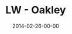 ---
layout: message
category: message
series: "Heavyweights 2"
title: "LW - Oakley"
date: 2014-02-26-00-00
message_id: 854
audio-description: "Oakley"
audio: "http://www.crossroads.net/players/media/hq/022614-lw-oakley.mp3"
audio-title: "Last Wednesday - Oakley"
audio-duration: "38:18"
video-description: "Oakley"
video-title: "Last Wednesday - Oakley"
video: "https://s3.amazonaws.com/crossroadsvideomessages/022614-lw-oakley.mp4"
video-poster: "https://www.crossroads.net/uploadedfiles/last-wednesday.jpg"
---